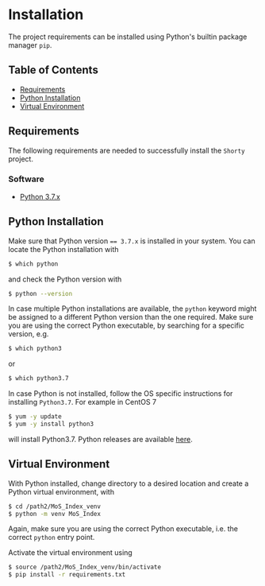 # Installation

The project requirements can be installed using Python's builtin package manager `pip`.

## Table of Contents

* [Requirements](#requirements)
* [Python Installation](#python-installation)
* [Virtual Environment](#virtual-environment)


## Requirements

The following requirements are needed to successfully install the `Shorty` project.

### Software

* [Python 3.7.x](https://www.python.org/)

## Python Installation

Make sure that Python version `== 3.7.x` is installed in your system. You can locate the Python
installation with
```bash
$ which python
```
and check the Python version with
```bash
$ python --version
```
In case multiple Python installations are available, the `python` keyword might be assigned to a
different Python version than the one required. Make sure you are using the correct Python executable,
by searching for a specific version, e.g.
```bash
$ which python3
```
or
```bash
$ which python3.7
```
In case Python is not installed, follow the OS specific instructions for installing `Python3.7`. For
example in CentOS 7
```bash
$ yum -y update
$ yum -y install python3
```
will install Python3.7. Python releases are available [here](https://www.python.org/downloads/source/).


## Virtual Environment

With Python installed, change directory to a desired location and create a Python virtual environment,
with
```bash
$ cd /path2/MoS_Index_venv
$ python -m venv MoS_Index
```
Again, make sure you are using the correct Python executable, i.e. the correct `python` entry point.

Activate the virtual environment using
```bash
$ source /path2/MoS_Index_venv/bin/activate
$ pip install -r requirements.txt
```
